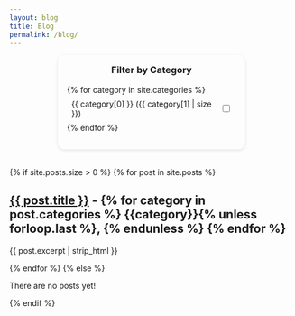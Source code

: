 ```yaml
---
layout: blog
title: Blog
permalink: /blog/
---
```


<style>
  .filters {
    background-color: rgba(255, 255, 255, 0.15);
    border-radius: 12px;
    padding: 1rem;
    max-width: 300px;
    margin: 0 auto 2rem auto;
    box-shadow: 0 2px 6px rgba(0, 0, 0, 0.1);
  }

  .filters h3 {
    margin-top: 0;
    font-weight: bold;
    text-align: center;
  }

  .category-option {
    display: flex;
    justify-content: space-between;
    align-items: center;
    margin: 0.25rem 0;
    padding: 0.25rem 0.5rem;
    border-radius: 6px;
  }

  .category-option:hover {
    background-color: rgba(255, 255, 255, 0.1);
  }

  .category-option input {
    margin-left: 1rem;
  }

  /* Optional: remove <hr> line */
  hr {
    display: none;
  }
</style>

<div class="filters">
  <h3>Filter by Category</h3>
  <form id="category-filters">
    {% for category in site.categories %}
      <label class="category-option">
        {{ category[0] }} ({{ category[1] | size }})
        <input type="checkbox" class="category-filter" value="category-{{ category[0] | slugify }}">
      </label>
    {% endfor %}
  </form>
</div>

<hr>

<div class="posts">
  {% if site.posts.size > 0 %}
    {% for post in site.posts %}
      <div class="post {% for category in post.categories %}category-{{ category | slugify }} {% endfor %}">
        <h2><a href="{{ post.url }}">{{ post.title }}</a>
        -
        {% for category in post.categories %}
            {{category}}{% unless forloop.last %}, {% endunless %}
        {% endfor %}
        </h2>
        <p>{{ post.excerpt | strip_html }}</p>
      </div>
    {% endfor %}
  {% else %}
    <p>There are no posts yet!</p>
  {% endif %}
</div>

<script>
document.addEventListener("DOMContentLoaded", function () {
  const checkboxes = document.querySelectorAll(".category-filter");
  const posts = document.querySelectorAll(".post");

  function updateFilters() {
    const activeCategories = Array.from(checkboxes)
      .filter(cb => cb.checked)
      .map(cb => cb.value);

    posts.forEach(post => {
      const hasCategory = activeCategories.some(cat => post.classList.contains(cat));
      post.classList.toggle("hidden", activeCategories.length > 0 && !hasCategory);
    });
  }

  checkboxes.forEach(cb => cb.addEventListener("change", updateFilters));
});
</script>